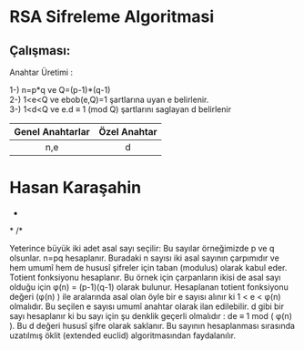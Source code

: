 # RSA Sifreleme Algoritmasi

## Çalışması:

Anahtar Üretimi : 

1-) n=p\*q ve Q=(p-1)*(q-1) </br>
2-) 1<e<Q ve ebob(e,Q)=1 şartlarına uyan e belirlenir. </br>
3-) 1<d<Q ve e.d ≡ 1 (mod Q) şartlarını saglayan d belirlenir </br>

| Genel Anahtarlar | Özel Anahtar  |
| :-------------:  | :------------:|
|      n,e         | 		d	   |


<h1> Hasan Karaşahin </h1>

*
\*
/*


Yeterince büyük iki adet asal sayı seçilir: Bu sayılar örneğimizde p ve q olsunlar.
n=pq hesaplanır. Buradaki n sayısı iki asal sayının çarpımıdır ve hem umumî hem de hususî şifreler için taban (modulus) olarak kabul eder.
Totient fonksiyonu hesaplanır. Bu örnek için çarpanların ikisi de asal sayı olduğu için φ(n) = (p-1)(q-1) olarak bulunur.
Hesaplanan totient fonksiyonu değeri (φ(n) ) ile aralarında asal olan öyle bir e sayısı alınır ki 1 < e < φ(n) olmalıdır. Bu seçilen e sayısı umumî anahtar olarak ilan edilebilir.
d gibi bir sayı hesaplanır ki bu sayı için şu denklik geçerli olmalıdır : de ≡ 1 mod ( φ(n) ). Bu d değeri hususî şifre olarak saklanır. Bu sayının hesaplanması sırasında uzatılmış öklit (extended euclid) algoritmasından faydalanılır.
